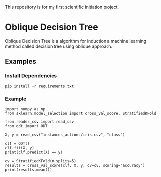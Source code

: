 This repository is for my first scientific initiation project.

# Oblique Decision Tree

Oblique Decision Tree is a algorithm for induction a machine learning method called decision tree using oblique approach.

## Examples

### Install Dependencies

```
pip install -r requirements.txt
```

### Example

```
import numpy as np
from sklearn.model_selection import cross_val_score, StratifiedKFold

from reader_csv import read_csv
from odt import ODT

X, y = read_csv("instances_actions/iris.csv", "class")

clf = ODT()
clf.fit(X, y)
print(clf.predict(X) == y)

cv = StratifiedKFold(n_splits=5)
results = cross_val_score(clf, X, y, cv=cv, scoring="accuracy")
print(results.mean())
```
